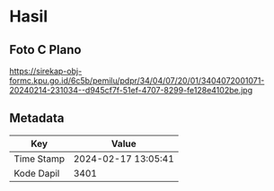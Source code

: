 # Hasil

## Foto C Plano

https://sirekap-obj-formc.kpu.go.id/6c5b/pemilu/pdpr/34/04/07/20/01/3404072001071-20240214-231034--d945cf7f-51ef-4707-8299-fe128e4102be.jpg


## Metadata

| Key        | Value               |
| ---------- | ------------------- |
| Time Stamp | 2024-02-17 13:05:41 |
| Kode Dapil | 3401                |



